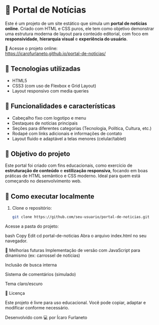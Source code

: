# 📰 Portal de Notícias

Este é um projeto de um site estático que simula um **portal de notícias online**. Criado com HTML e CSS puros, ele tem como objetivo demonstrar uma estrutura moderna de layout para conteúdo editorial, com foco em **responsividade**, **hierarquia visual** e **experiência do usuário**.

🔗 Acesse o projeto online:  
https://icarofurlaneto.github.io/portal-de-noticias/

## 🧰 Tecnologias utilizadas

- HTML5
- CSS3 (com uso de Flexbox e Grid Layout)
- Layout responsivo com media queries

## 📸 Funcionalidades e características

- Cabeçalho fixo com logotipo e menu
- Destaques de notícias principais
- Seções para diferentes categorias (Tecnologia, Política, Cultura, etc.)
- Rodapé com links adicionais e informações de contato
- Layout fluido e adaptável a telas menores (celular/tablet)

## 🎯 Objetivo do projeto

Este portal foi criado com fins educacionais, como exercício de **estruturação de conteúdo** e **estilização responsiva**, focando em boas práticas de HTML semântico e CSS moderno. Ideal para quem está começando no desenvolvimento web.

## 📁 Como executar localmente

1. Clone o repositório:
   ```bash
   git clone https://github.com/seu-usuario/portal-de-noticias.git
Acesse a pasta do projeto:

bash
Copy
Edit
cd portal-de-noticias
Abra o arquivo index.html no seu navegador.

🚀 Melhorias futuras
Implementação de versão com JavaScript para dinamismo (ex: carrossel de notícias)

Inclusão de busca interna

Sistema de comentários (simulado)

Tema claro/escuro


📄 Licença

Este projeto é livre para uso educacional. Você pode copiar, adaptar e modificar conforme necessário.

Desenvolvido com 💻 por Ícaro Furlaneto
